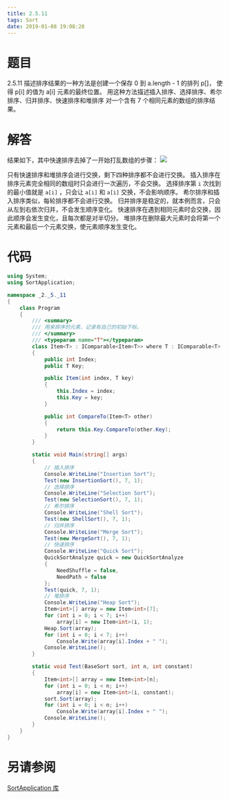 ```yaml
---
title: 2.5.11
tags: Sort
date: 2019-01-08 19:08:28
---
```


# 题目

2.5.11
描述排序结果的一种方法是创建一个保存 0 到 a.length - 1 的排列 p[]，
使得 p[i] 的值为 a[i] 元素的最终位置。
用这种方法描述插入排序、选择排序、希尔排序、归并排序、快速排序和堆排序
对一个含有 7 个相同元素的数组的排序结果。

# 解答

结果如下，其中快速排序去掉了一开始打乱数组的步骤：
![](./1.png)

只有快速排序和堆排序会进行交换，剩下四种排序都不会进行交换。
插入排序在排序元素完全相同的数组时只会进行一次遍历，不会交换。
选择排序第 `i` 次找到的最小值就是 `a[i]` ，只会让 `a[i]` 和 `a[i]` 交换，不会影响顺序。
希尔排序和插入排序类似，每轮排序都不会进行交换。
归并排序是稳定的，就本例而言，只会从左到右依次归并，不会发生顺序变化。
快速排序在遇到相同元素时会交换，因此顺序会发生变化，且每次都是对半切分。
堆排序在删除最大元素时会将第一个元素和最后一个元素交换，使元素顺序发生变化。

# 代码

```csharp
using System;
using SortApplication;

namespace _2._5._11
{
    class Program
    {
        /// <summary>
        /// 用来排序的元素，记录有自己的初始下标。
        /// </summary>
        /// <typeparam name="T"></typeparam>
        class Item<T> : IComparable<Item<T>> where T : IComparable<T>
        {
            public int Index;
            public T Key;

            public Item(int index, T key)
            {
                this.Index = index;
                this.Key = key;
            }

            public int CompareTo(Item<T> other)
            {
                return this.Key.CompareTo(other.Key);
            }
        }

        static void Main(string[] args)
        {
            // 插入排序
            Console.WriteLine("Insertion Sort");
            Test(new InsertionSort(), 7, 1);
            // 选择排序
            Console.WriteLine("Selection Sort");
            Test(new SelectionSort(), 7, 1);
            // 希尔排序
            Console.WriteLine("Shell Sort");
            Test(new ShellSort(), 7, 1);
            // 归并排序
            Console.WriteLine("Merge Sort");
            Test(new MergeSort(), 7, 1);
            // 快速排序
            Console.WriteLine("Quick Sort");
            QuickSortAnalyze quick = new QuickSortAnalyze
            {
                NeedShuffle = false,
                NeedPath = false
            };
            Test(quick, 7, 1);
            // 堆排序
            Console.WriteLine("Heap Sort");
            Item<int>[] array = new Item<int>[7];
            for (int i = 0; i < 7; i++)
                array[i] = new Item<int>(i, 1);
            Heap.Sort(array);
            for (int i = 0; i < 7; i++)
                Console.Write(array[i].Index + " ");
            Console.WriteLine();
        }

        static void Test(BaseSort sort, int n, int constant)
        {
            Item<int>[] array = new Item<int>[n];
            for (int i = 0; i < n; i++)
                array[i] = new Item<int>(i, constant);
            sort.Sort(array);
            for (int i = 0; i < n; i++)
                Console.Write(array[i].Index + " ");
            Console.WriteLine();
        }
    }
}
```

# 另请参阅

[SortApplication 库](https://alg4.ikesnowy.com/docs/api/SortApplication.html)